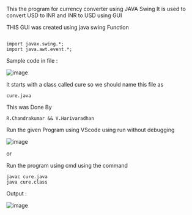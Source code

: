 This the program for currency converter using JAVA Swing 
It is used to convert USD to INR and INR to USD  using GUI 

THIS GUI was created using java swing Function 

```

import javax.swing.*;
import java.awt.event.*;

```
Sample code in file :

![image](https://user-images.githubusercontent.com/61575072/143179848-7f00a885-3f65-46b7-9d3d-9560269a7be0.png)


It starts with a class called cure so we should name this file as

```
cure.java 
```
This was Done By  
```
R.Chandrakumar && V.Harivaradhan
```
Run the given Program using VScode using run without debugging 

![image](https://user-images.githubusercontent.com/61575072/144173036-f9e394b8-ea47-4445-a9d3-549dfdf488b3.png)

or 

Run the program using cmd using the command 

```
javac cure.java 
java cure.class
```

Output :

  ![image](https://user-images.githubusercontent.com/61575072/143179689-013edba7-0b37-4491-adcd-c7976851c7c7.png)
  
